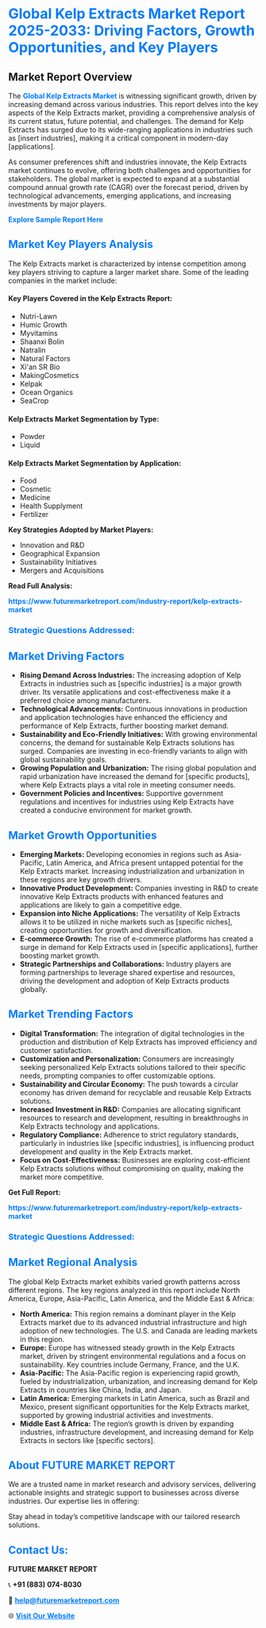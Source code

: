 <h1 style="color: #007BFF;">Global Kelp Extracts Market Report 2025-2033: Driving Factors, Growth Opportunities, and Key Players</h1>

<section id="overview">
<h2>Market Report Overview</h2>
<p>The <a href="https://www.futuremarketreport.com/industry-report/kelp-extracts-market" style="color: #007BFF; text-decoration: none;"><strong>Global Kelp Extracts Market</strong></a> is witnessing significant growth, driven by increasing demand across various industries. This report delves into the key aspects of the Kelp Extracts market, providing a comprehensive analysis of its current status, future potential, and challenges. The demand for Kelp Extracts has surged due to its wide-ranging applications in industries such as [insert industries], making it a critical component in modern-day [applications].</p>
<p>As consumer preferences shift and industries innovate, the Kelp Extracts market continues to evolve, offering both challenges and opportunities for stakeholders. The global market is expected to expand at a substantial compound annual growth rate (CAGR) over the forecast period, driven by technological advancements, emerging applications, and increasing investments by major players.</p>
</section>

<section id="overview">
<p><a href="https://www.futuremarketreport.com/request-sample/reportId=40815" style="color: #007BFF; text-decoration: none;"><strong>Explore Sample Report Here</strong></a></p>
</section>

<section id="key-players">
<h2 style="color: #007BFF;">Market Key Players Analysis</h2>
<p>The Kelp Extracts market is characterized by intense competition among key players striving to capture a larger market share. Some of the leading companies in the market include:</p>
<h4>Key Players Covered in the Kelp Extracts Report:</h4>
<ul><li>Nutri-Lawn</li><li>Humic Growth</li><li>Myvitamins</li><li>Shaanxi Bolin</li><li>Natralin</li><li>Natural Factors</li><li>Xi&#039;an SR Bio</li><li>MakingCosmetics</li><li>Kelpak</li><li>Ocean Organics</li><li>SeaCrop</li></ul>
<h4>Kelp Extracts Market Segmentation by Type:</h4>
<ul><li>Powder</li><li>Liquid</li></ul>

<h4>Kelp Extracts Market Segmentation by Application:</h4>
<ul><li>Food</li><li>Cosmetic</li><li>Medicine</li><li>Health Supplyment</li><li>Fertilizer</li></ul>
<p><strong>Key Strategies Adopted by Market Players:</strong></p>
<ul>
<li>Innovation and R&D</li>
<li>Geographical Expansion</li>
<li>Sustainability Initiatives</li>
<li>Mergers and Acquisitions</li>
</ul>
</section>

<section>
<p><strong>Read Full Analysis: </strong></p><a href="https://www.futuremarketreport.com/industry-report/kelp-extracts-market" style="color: #007BFF; text-decoration: none;"><strong>https://www.futuremarketreport.com/industry-report/kelp-extracts-market</strong></a>
<h3 style="color: #007BFF;">Strategic Questions Addressed:</h3>
</section>

<section id="driving-factors">
<h2 style="color: #007BFF;">Market Driving Factors</h2>
<ul>
<li><strong>Rising Demand Across Industries:</strong> The increasing adoption of Kelp Extracts in industries such as [specific industries] is a major growth driver. Its versatile applications and cost-effectiveness make it a preferred choice among manufacturers.</li>
<li><strong>Technological Advancements:</strong> Continuous innovations in production and application technologies have enhanced the efficiency and performance of Kelp Extracts, further boosting market demand.</li>
<li><strong>Sustainability and Eco-Friendly Initiatives:</strong> With growing environmental concerns, the demand for sustainable Kelp Extracts solutions has surged. Companies are investing in eco-friendly variants to align with global sustainability goals.</li>
<li><strong>Growing Population and Urbanization:</strong> The rising global population and rapid urbanization have increased the demand for [specific products], where Kelp Extracts plays a vital role in meeting consumer needs.</li>
<li><strong>Government Policies and Incentives:</strong> Supportive government regulations and incentives for industries using Kelp Extracts have created a conducive environment for market growth.</li>
</ul>
</section>

<section id="growth-opportunities">
<h2 style="color: #007BFF;">Market Growth Opportunities</h2>
<ul>
<li><strong>Emerging Markets:</strong> Developing economies in regions such as Asia-Pacific, Latin America, and Africa present untapped potential for the Kelp Extracts market. Increasing industrialization and urbanization in these regions are key growth drivers.</li>
<li><strong>Innovative Product Development:</strong> Companies investing in R&D to create innovative Kelp Extracts products with enhanced features and applications are likely to gain a competitive edge.</li>
<li><strong>Expansion into Niche Applications:</strong> The versatility of Kelp Extracts allows it to be utilized in niche markets such as [specific niches], creating opportunities for growth and diversification.</li>
<li><strong>E-commerce Growth:</strong> The rise of e-commerce platforms has created a surge in demand for Kelp Extracts used in [specific applications], further boosting market growth.</li>
<li><strong>Strategic Partnerships and Collaborations:</strong> Industry players are forming partnerships to leverage shared expertise and resources, driving the development and adoption of Kelp Extracts products globally.</li>
</ul>
</section>

<section id="trending-factors">
<h2 style="color: #007BFF;">Market Trending Factors</h2>
<ul>
<li><strong>Digital Transformation:</strong> The integration of digital technologies in the production and distribution of Kelp Extracts has improved efficiency and customer satisfaction.</li>
<li><strong>Customization and Personalization:</strong> Consumers are increasingly seeking personalized Kelp Extracts solutions tailored to their specific needs, prompting companies to offer customizable options.</li>
<li><strong>Sustainability and Circular Economy:</strong> The push towards a circular economy has driven demand for recyclable and reusable Kelp Extracts solutions.</li>
<li><strong>Increased Investment in R&D:</strong> Companies are allocating significant resources to research and development, resulting in breakthroughs in Kelp Extracts technology and applications.</li>
<li><strong>Regulatory Compliance:</strong> Adherence to strict regulatory standards, particularly in industries like [specific industries], is influencing product development and quality in the Kelp Extracts market.</li>
<li><strong>Focus on Cost-Effectiveness:</strong> Businesses are exploring cost-efficient Kelp Extracts solutions without compromising on quality, making the market more competitive.</li>
</ul>
</section>

<section>
<p><strong>Get Full Report: </strong></p><a href="https://www.futuremarketreport.com/industry-report/kelp-extracts-market" style="color: #007BFF; text-decoration: none;"><strong>https://www.futuremarketreport.com/industry-report/kelp-extracts-market</strong></a>
<h3 style="color: #007BFF;">Strategic Questions Addressed:</h3>
</section>


<section id="regional-analysis">
<h2 style="color: #007BFF;">Market Regional Analysis</h2>
<p>The global Kelp Extracts market exhibits varied growth patterns across different regions. The key regions analyzed in this report include North America, Europe, Asia-Pacific, Latin America, and the Middle East & Africa:</p>
<ul>
<li><strong>North America:</strong> This region remains a dominant player in the Kelp Extracts market due to its advanced industrial infrastructure and high adoption of new technologies. The U.S. and Canada are leading markets in this region.</li>
<li><strong>Europe:</strong> Europe has witnessed steady growth in the Kelp Extracts market, driven by stringent environmental regulations and a focus on sustainability. Key countries include Germany, France, and the U.K.</li>
<li><strong>Asia-Pacific:</strong> The Asia-Pacific region is experiencing rapid growth, fueled by industrialization, urbanization, and increasing demand for Kelp Extracts in countries like China, India, and Japan.</li>
<li><strong>Latin America:</strong> Emerging markets in Latin America, such as Brazil and Mexico, present significant opportunities for the Kelp Extracts market, supported by growing industrial activities and investments.</li>
<li><strong>Middle East & Africa:</strong> The region’s growth is driven by expanding industries, infrastructure development, and increasing demand for Kelp Extracts in sectors like [specific sectors].</li>
</ul>
</section>

<footer>
<h2 style="color: #007BFF;">About FUTURE MARKET REPORT</h2>
<p>We are a trusted name in market research and advisory services, delivering actionable insights and strategic support to businesses across diverse industries. Our expertise lies in offering:</p>

<p>Stay ahead in today’s competitive landscape with our tailored research solutions.</p>

<h2 style="color: #007BFF;">Contact Us:</h2>
<p><strong>FUTURE MARKET REPORT</strong></p>
<p>📞 <strong>+91 (883) 074-8030</strong></p>
<p>📧 <strong><a href="mailto:help@futuremarketreport.com" style="color: #007BFF;">help@futuremarketreport.com</a></strong></p>
<p>🌐 <strong><a href="https://www.futuremarketreport.com/" style="color: #007BFF;">Visit Our Website</a></strong></p>
</footer>